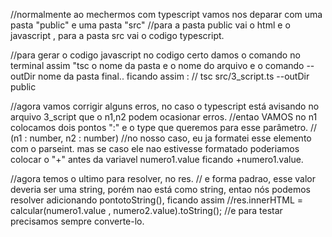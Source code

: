 //normalmente ao mechermos com typescript vamos nos deparar com uma pasta "public" e uma pasta "src"
//para a pasta public vai o html e o javascript , para a pasta src vai o codigo typescript.

//para gerar o codigo javascript no codigo certo damos o comando no terminal assim "tsc o nome da pasta e o nome do arquivo e o comando --outDir nome da pasta final.. ficando assim :
// tsc src/3_script.ts --outDir public


//agora vamos corrigir alguns erros, no caso o typescript está avisando no arquivo 3_script que o n1,n2 podem ocasionar erros.
//entao VAMOS no n1 colocamos dois pontos ":" e o type que queremos para esse parâmetro.
// (n1 : number, n2 : number)
//no nosso caso, eu ja formatei esse elemento com o parseint. mas se caso ele nao estivesse formatado poderiamos colocar o "+" antes da variavel numero1.value ficando +numero1.value.

//agora temos o ultimo para resolver, no res.
// e forma padrao, esse valor deveria ser uma string, porém nao está como string, entao nós podemos resolver adicionando pontotoString(), ficando assim 
//res.innerHTML = calcular(numero1.value , numero2.value).toString();
//e para testar precisamos sempre converte-lo.

